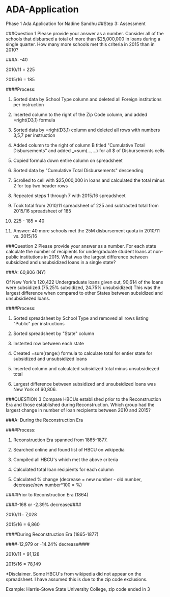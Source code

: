 # ADA-Application
Phase 1 Ada Application for Nadine Sandhu
##Step 3: Assessment

###Question 1
Please provide your answer as a number. Consider all of the schools that disbursed a total of more than $25,000,000 in loans during a single quarter. How many more schools met this criteria in 2015 than in 2010?

###A: -40

2010/11 = 225

2015/16 = 185

####Process:
1) Sorted data by School Type column and deleted all Foreign institutions per instruction

2) Inserted column to the right of the Zip Code column, and added =right(D3,1) formula

3) Sorted data by =right(D3,1) column and deleted all rows with numbers 3,5,7 per instruction

4) Added column to the right of column B titled "Cumulative Total Disbursements" and added _=sum(...,...) for all $ of Disbursements cells

5) Copied formula down entire column on spreadsheet

6) Sorted data by "Cumulative Total Disbursements" descending

7) Scrolled to cell with $25,000,000 in loans and calculated the total minus 2 for top two header rows

8) Repeated steps 1 through 7 with 2015/16 spreadsheet

9) Took total from 2010/11 spreadsheet of 225 and subtracted total from 2015/16 spreadsheet of 185

10) 225 - 185 = 40

11) Answer: 40 more schools met the 25M disbursement quota in 2010/11 vs. 2015/16

###Question 2
Please provide your answer as a number. For each state calculate the number of recipients for undergraduate student loans at non-public institutions in 2015. What was the largest difference between subsidized and unsubsidized loans in a single state?

###A: 60,806 (NY)

Of New York's 120,422 Undergraduate loans given out, 90,614 of the loans were subsidized.(75.25% subsidized, 24.75% unsubsidized) This was the largest difference when compared to other States between subsidized and unsubsidiezed loans. 

####Process:
1) Sorted spreadsheet by School Type and removed all rows listing "Public" per instructions

2) Sorted spreadsheet by "State" column

3) Insterted row between each state

4) Created =sum(range:) formula to calculate total for entier state for subsidized and unsubsidized loans

5) Inserted column and calculated subsidized total minus unsubsidiezed total

6) Largest difference between subsidized and unsubsidized loans was New York of 60,806.

###QUESTION 3
Compare HBCUs established prior to the Reconstruction Era and those established during Reconstruction. Which group had the largest change in number of loan recipients between 2010 and 2015?

###A: During the Reconstruction Era

####Process:
1) Reconstruction Era spanned from 1865-1877.

2) Searched online and found list of HBCU on wikipedia

3) Compiled all HBCU's which met the above criteria

4) Calculated total loan recipients for each column

5) Calculated % change (decrease = new number - old number, decrease/new number*100 = %)

####Prior to Reconstruction Era (1864)

####-168 or -2.39% decrease####

2010/11= 7,028

2015/16 = 6,860


####During Reconstruction Era (1865-1877)

####-12,979 or -14.24% decrease####

2010/11 = 91,128

2015/16 = 78,149


*Disclaimer. Some HBCU's from wikipedia did not appear on the spreadsheet. I have assumed this is due to the zip code exclusions. 

Example:
Harris-Stowe State University College, zip code ended in 3
